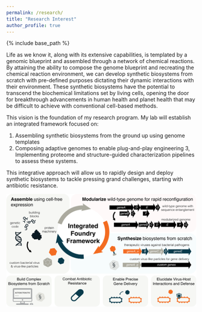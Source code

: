 ```yaml
---
permalink: /research/
title: "Research Interest"
author_profile: true
---
```


{% include base_path %}

Life as we know it, along with its extensive capabilities, is templated by a genomic blueprint and assembled through a network of chemical reactions. By attaining the ability to compose the genome blueprint and recreating the chemical reaction environment, we can develop synthetic biosystems from scratch with pre-defined purposes dictating their dynamic interactions with their environment. These synthetic biosystems have the potential to transcend the biochemical limitations set by living cells, opening the door for breakthrough advancements in human health and planet health that may be difficult to achieve with conventional cell-based methods.


This vision is the foundation of my research program. My lab will establish an integrated framework focused on:

1. Assembling synthetic biosystems from the ground up using genome templates
2. Composing adaptive genomes to enable plug-and-play engineering
3, Implementing proteome and structure-guided characterization pipelines to assess these systems. 


This integrative approach will allow us to rapidly design and deploy synthetic biosystems to tackle pressing grand challenges, starting with antibiotic resistance.

![ ](images/CoverFigure.png)